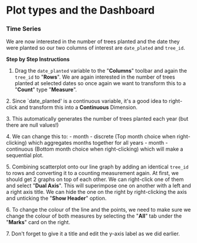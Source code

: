 # Plot types and the Dashboard 

### Time Series 

We are now interested in the number of trees planted and the date they were planted so our two columns of interest are `date_plated` and `tree_id`.

**Step by Step Instructions**
1. Drag the `date_planted` variable to the "**Columns**" toolbar and again the `tree_id` to "**Rows**". We are again interested in the number of trees planted at selected dates so once again we want to transform this to a "**Count**" type "**Measure**".  


2\. Since `date_planted' is a continuous variable, it's a good idea to right-click and transform this into a **Continuous** Dimension. 


3\. This automatically generates the number of trees planted each year (but there are null values!)


4\. We can change this to:
    - month - discrete (Top month choice when right-clicking)  which aggregates months together for all years 
    - month - continuous (Bottom month choice when right-clicking) which will make a sequential plot.
    
    
5\. Combining scatterplot onto our line graph by adding an identical `tree_id` to rows and converting it to a counting measurement again. At first, we should get 2 graphs on top of each other. We can right-click one of them and select "**Dual Axis**".
This will superimpose one on another with a left and a right axis title. We can hide the one on the right by right-clicking the axis and unticking the "**Show Header**" option. 


6\. To change the colour of the line and the points, we need to make sure we change the colour of both measures by selecting the "**All**" tab under the "**Marks**" card on the right. 


7\. Don't forget to give it a title and edit the y-axis label as we did earlier.  
